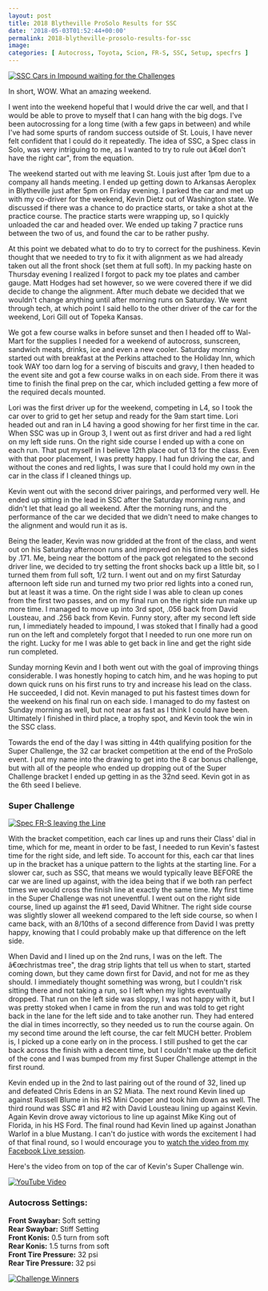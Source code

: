 ```yaml
---
layout: post
title: 2018 Blytheville ProSolo Results for SSC
date: '2018-05-03T01:52:44+00:00'
permalink: 2018-blytheville-prosolo-results-for-ssc
image: 
categories: [ Autocross, Toyota, Scion, FR-S, SSC, Setup, specfrs ]
---
```

[![SSC Cars in Impound waiting for the Challenges](https://farm1.staticflickr.com/906/26990079767_9da6e5a1e9.jpg)](https://www.flickr.com/photos/chammond/26990079767/in/album-72157690612809440/)

In short, WOW. What an amazing weekend.

I went into the weekend hopeful that I would drive the car well, and that I would be able to prove to myself that I can hang with the big dogs. I've been autocrossing for a long time (with a few gaps in between) and while I've had some spurts of random success outside of St. Louis, I have never felt confident that I could do it repeatedly. The idea of SSC, a Spec class in Solo, was very intriguing to me, as I wanted to try to rule out â€œI don't have the right car", from the equation.

The weekend started out with me leaving St. Louis just after 1pm due to a company all hands meeting. I ended up getting down to Arkansas Aeroplex in Blytheville just after 5pm on Friday evening. I parked the car and met up with my co-driver for the weekend, Kevin Dietz out of Washington state. We discussed if there was a chance to do practice starts, or take a shot at the practice course. The practice starts were wrapping up, so I quickly unloaded the car and headed over. We ended up taking 7 practice runs between the two of us, and found the car to be rather pushy.

At this point we debated what to do to try to correct for the pushiness. Kevin thought that we needed to try to fix it with alignment as we had already taken out all the front shock (set them at full soft). In my packing haste on Thursday evening I realized I forgot to pack my toe plates and camber gauge. Matt Hodges had set however, so we were covered there if we did decide to change the alignment. After much debate we decided that we wouldn't change anything until after morning runs on Saturday. We went through tech, at which point I said hello to the other driver of the car for the weekend, Lori Gill out of Topeka Kansas.

We got a few course walks in before sunset and then I headed off to Wal-Mart for the supplies I needed for a weekend of autocross, sunscreen, sandwich meats, drinks, ice and even a new cooler. Saturday morning started out with breakfast at the Perkins attached to the Holiday Inn, which took WAY too darn log for a serving of biscuits and gravy, I then headed to the event site and got a few course walks in on each side. From there it was time to finish the final prep on the car, which included getting a few more of the required decals mounted.

Lori was the first driver up for the weekend, competing in L4, so I took the car over to grid to get her setup and ready for the 9am start time. Lori headed out and ran in L4 having a good showing for her first time in the car. When SSC was up in Group 3, I went out as first driver and had a red light on my left side runs. On the right side course I ended up with a cone on each run. That put myself in I believe 12th place out of 13 for the class. Even with that poor placement, I was pretty happy. I had fun driving the car, and without the cones and red lights, I was sure that I could hold my own in the car in the class if I cleaned things up.

Kevin went out with the second driver pairings, and performed very well. He ended up sitting in the lead in SSC after the Saturday morning runs, and didn't let that lead go all weekend. After the morning runs, and the performance of the car we decided that we didn't need to make changes to the alignment and would run it as is.

Being the leader, Kevin was now gridded at the front of the class, and went out on his Saturday afternoon runs and improved on his times on both sides by .171. Me, being near the bottom of the pack got relegated to the second driver line, we decided to try setting the front shocks back up a little bit, so I turned them from full soft, 1/2 turn. I went out and on my first Saturday afternoon left side run and turned my two prior red lights into a coned run, but at least it was a time. On the right side I was able to clean up cones from the first two passes, and on my final run on the right side run make up more time. I managed to move up into 3rd spot, .056 back from David Lousteau, and .256 back from Kevin. Funny story, after my second left side run, I immediately headed to impound, I was stoked that I finally had a good run on the left and completely forgot that I needed to run one more run on the right. Lucky for me I was able to get back in line and get the right side run completed.

Sunday morning Kevin and I both went out with the goal of improving things considerable. I was honestly hoping to catch him, and he was hoping to put down quick runs on his first runs to try and increase his lead on the class. He succeeded, I did not. Kevin managed to put his fastest times down for the weekend on his final run on each side. I managed to do my fastest on Sunday morning as well, but not near as fast as I think I could have been. Ultimately I finished in third place, a trophy spot, and Kevin took the win in the SSC class.

Towards the end of the day I was sitting in 44th qualifying position for the Super Challenge, the 32 car bracket competition at the end of the ProSolo event. I put my name into the drawing to get into the 8 car bonus challenge, but with all of the people who ended up dropping out of the Super Challenge bracket I ended up getting in as the 32nd seed. Kevin got in as the 6th seed I believe.

### Super Challenge
[![Spec FR-S leaving the Line](https://farm1.staticflickr.com/910/40959600555_7ac6e2412b.jpg)](https://www.flickr.com/photos/chammond/40959600555/in/album-72157690612809440/)

With the bracket competition, each car lines up and runs their Class' dial in time, which for me, meant in order to be fast, I needed to run Kevin's fastest time for the right side, and left side. To account for this, each car that lines up in the bracket has a unique pattern to the lights at the starting line. For a slower car, such as SSC, that means we would typically leave BEFORE the car we are lined up against, with the idea being that if we both ran perfect times we would cross the finish line at exactly the same time. My first time in the Super Challenge was not uneventful. I went out on the right side course, lined up against the #1 seed, David Whitner. The right side course was slightly slower all weekend compared to the left side course, so when I came back, with an 8/10ths of a second difference from David I was pretty happy, knowing that I could probably make up that difference on the left side.

When David and I lined up on the 2nd runs, I was on the left. The â€œchristmas tree", the drag strip lights that tell us when to start, started coming down, but they came down first for David, and not for me as they should. I immediately thought something was wrong, but I couldn't risk sitting there and not taking a run, so I left when my lights eventually dropped. That run on the left side was sloppy, I was not happy with it, but I was pretty stoked when I came in from the run and was told to get right back in the lane for the left side and to take another run. They had entered the dial in times incorrectly, so they needed us to run the course again. On my second time around the left course, the car felt MUCH better. Problem is, I picked up a cone early on in the process. I still pushed to get the car back across the finish with a decent time, but I couldn't make up the deficit of the cone and I was bumped from my first Super Challenge attempt in the first round.

Kevin ended up in the 2nd to last pairing out of the round of 32, lined up and defeated Chris Edens in an S2 Miata. The next round Kevin lined up against Russell Blume in his HS Mini Cooper and took him down as well. The third round was SSC #1 and #2 with David Lousteau lining up against Kevin. Again Kevin drove away victorious to line up against Mike King out of Florida, in his HS Ford. The final round had Kevin lined up against Jonathan Warlof in a blue Mustang. I can't do justice with words the excitement I had of that final round, so I would encourage you to [watch the video from my Facebook Live session](https://www.facebook.com/christopherhammond/videos/10156457657654703/).

Here's the video from on top of the car of Kevin's Super Challenge win.

[![YouTube Video](https://www.youtube.com/embed/H97rPchYJ4E)](https://www.youtube.com/embed/H97rPchYJ4E)

### Autocross Settings:
**Front Swaybar:** Soft setting  
**Rear Swaybar:** Stiff Setting  
**Front Konis:** 0.5 turn from soft  
**Rear Konis:** 1.5 turns from soft  
**Front Tire Pressure:** 32 psi  
**Rear Tire Pressure:** 32 psi

[![Challenge Winners](https://farm1.staticflickr.com/869/26990122027_c44c9d1814.jpg)](https://www.flickr.com/photos/chammond/26990122027/in/album-72157690612809440/)
